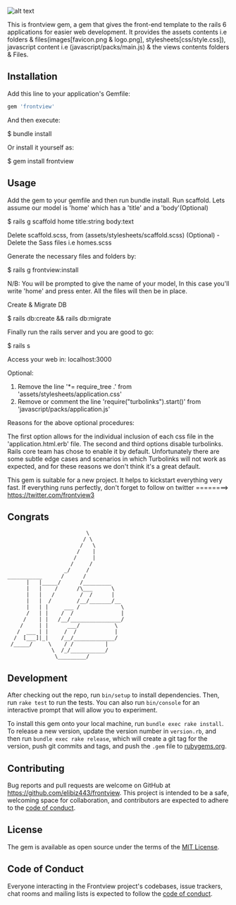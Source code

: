 ![alt text](https://viewfront.herokuapp.com/assets/logo.png)

This is frontview gem, a gem that gives the front-end template to the rails 6 applications for easier web development. It provides the assets contents i.e folders & files(images[favicon.png & logo.png], stylesheets[css/style.css]), javascript content i.e (javascript/packs/main.js) & the views contents folders & Files.

## Installation

Add this line to your application's Gemfile:

```ruby
gem 'frontview'
```

And then execute:

  $ bundle install

Or install it yourself as:

  $ gem install frontview

## Usage

Add the gem to your gemfile and then run bundle install.
Run scaffold. Lets assume our model is 'home' which has a 'title' and a 'body'(Optional)

  $ rails g scaffold home title:string body:text

Delete scaffold.scss, from (assets/stylesheets/scaffold.scss)
(Optional) - Delete the Sass files i.e homes.scss

Generate the necessary files and folders by:

  $ rails g frontview:install

N/B: You will be prompted to give the name of your model,
In this case you'll write 'home' and press enter. All the files will then be in place. 

Create & Migrate DB

  $ rails db:create && rails db:migrate

Finally run the rails server and you are good to go:

  $ rails s

Access your web in: localhost:3000

Optional:
1. Remove the line '*= require_tree .' from 'assets/stylesheets/application.css'
2. Remove or comment the line 'require("turbolinks").start()' from 'javascript/packs/application.js'

Reasons for the above optional procedures:

The first option allows for the individual inclusion of each css file in the 'application.html.erb' file.
The second and third options disable turbolinks. Rails core team has chose to enable it by default. Unfortunately there are some subtle edge cases and scenarios in which Turbolinks will not work as expected, and for these reasons we don't think it's a great default.

This gem is suitable for a new project. It helps to kickstart everything very fast. 
If everything runs perfectly, don't forget to follow on twitter ========> https://twitter.com/frontview3

## Congrats

                             \
                            / \
                           /   \
                          /    |
                         /     |
                        /     /
                      _/     /
    ___________      /      /
          |   |_____/      /_________
          |   |    /      /\___      \
          |   |   /        /  /      |
          |   |  /        /__/_______/__
          |   | |     ___ /             \
          /   | |    /  /               |
         /    | |   /__/________________/
        /     | |      ___/           \
       /  ___ | |     /  /            |
      /  [___]|_|    /__/_____________/
     /_____/     \    / /          |   
                  \  /_/___________/
                   \_________/

## Development

After checking out the repo, run `bin/setup` to install dependencies. Then, run `rake test` to run the tests. You can also run `bin/console` for an interactive prompt that will allow you to experiment.

To install this gem onto your local machine, run `bundle exec rake install`. To release a new version, update the version number in `version.rb`, and then run `bundle exec rake release`, which will create a git tag for the version, push git commits and tags, and push the `.gem` file to [rubygems.org](https://rubygems.org).

## Contributing

Bug reports and pull requests are welcome on GitHub at https://github.com/elibiz443/frontview. This project is intended to be a safe, welcoming space for collaboration, and contributors are expected to adhere to the [code of conduct](https://github.com/elibiz443/frontview/blob/master/CODE_OF_CONDUCT.md).


## License

The gem is available as open source under the terms of the [MIT License](https://opensource.org/licenses/MIT).

## Code of Conduct

Everyone interacting in the Frontview project's codebases, issue trackers, chat rooms and mailing lists is expected to follow the [code of conduct](https://github.com/elibiz443/frontview/blob/master/CODE_OF_CONDUCT.md).
